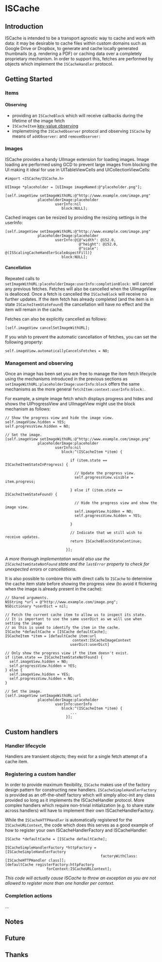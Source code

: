 ISCache
=======

Introduction
------------

ISCache is intended to be a transport agnostic way to cache and work with data: it may be desirable to cache files within custom domains such as Google Drive or Dropbox, to generate and cache locally generated thumbnails (e.g. rendering a PDF) or caching data over a completely proprietary mechanism. In order to support this, fetches are performed by objects which implement the `ISCacheHandler` protocol.

Getting Started
---------------

### Items

#### Observing

* providing an `ISCacheBlock` which will receive callbacks during the lifetime of the image fetch
* `ISCacheItem` [key-value observing](https://developer.apple.com/library/mac/documentation/cocoa/conceptual/KeyValueObserving/KeyValueObserving.html)
* implemetning the `ISCacheObserver` protocol and observing `ISCache` by means of `addObserver:` and `removeObserver:`


### Images

ISCache provides a handy UIImage extension for loading images. Image loading are performed using GCD to prevent large images from blocking the UI making it ideal for use in UITableViewCells and UICollectionViewCells:

    #import <ISCache/ISCache.h>

    UIImage *placeholder = [UIImage imageNamed:@"placeholder.png"];

    [self.imageView setImageWithURL:@"http://www.example.com/image.png"
                   placeholderImage:placeholder
                           userInfo:nil
                              block:NULL];

Cached images can be resized by providing the resizing settings in the userInfo:

    [self.imageView setImageWithURL:@"http://www.example.com/image.png"
                   placeholderImage:placeholder
                           userInfo:@{@"width": @152.0,
                                      @"height": @152.0,
                                      @"scale": @(ISScalingCacheHandlerScaleAspectFill)}
                              block:NULL];

#### Cancellation

Repeated calls to `setImageWithURL:placeholderImage:userInfo:completionBlock:` will cancel any previous fetches. Fetches will also be cancelled when the UIImageView is dealloced. Once a fetch is cancelled the `ISCacheBlock` will receive no further updates. If the item fetch has already completed (and the item is in state `ISCacheItemStateFound`) the cancellation will have no effect and the item will remain in the cache.

Fetches can also be explicitly cancelled as follows:

    [self.imageView cancelSetImageWithURL];

If you wish to prevent the automatic cancellation of fetches, you can set the following property:

    self.imageView.automaticallyCancelsFetches = NO;

### Management and observing

Once an image has been set you are free to manage the item fetch lifecycle using the mechanisms introduced in the previous sections as `setImageWithURL:placeholderImage:userInfo:block` offers the same mechanisms as the more general `fetchItem:context:userInfo:block:`.

For example, a simple image fetch which displays progress and hides and shows the UIProgressView and UIImageView might use the block mechanism as follows:

    // Show the progress view and hide the image view.
    self.imageView.hidden = YES;
    self.progressView.hidden = NO;

    // Set the image.
    [self.imageView setImageWithURL:@"http://www.example.com/image.png"
                   placeholderImage:placeholder
                           userInfo:nil
                              block:^(ISCacheItem *item) {

                                  if (item.state == ISCacheItemStateInProgress) {

                                    // Update the progress view.
                                    self.progressView.visible = item.progress;

                                  } else if (item.state == ISCacheItemStateFound) {

                                    // Hide the progress view and show the image view.
                                    self.imageView.hidden = NO;
                                    self.progressView.hidden = YES;

                                  }

                                  // Indicate that we still wish to receive updates.
                                  return ISCacheBlockStateContinue;

                                }];

*A more thorough implementation would also use the `ISCacheItemStateNotFound` state and the `lastError` property to check for unexpected errors or cancellations.*

It is also possible to combine this with direct calls to `ISCache` to determine the cache item state before showing the progress view (to avoid it flickering when the image is already present in the cache):

    // Shared arguments.
    NSString *url = @"http://www.example.com/image.png";
    NSDictionary *userDict = nil;

    // Fetch the current cache item to allow us to inspect its state.
    // It is important to use the same userDict as we will use when setting the image
    // as this is used to identify the item in the cache.
    ISCache *defaultCache = [ISCache defaultCache];
    ISCacheItem *item = [defaultCache item:url
                                   context:ISCacheImageContext
                                  userDict:userDict]

    // Only show the progress view if the item doesn't exist.
    if (item.state == ISCacheItemStateNotFound) {
      self.imageView.hidden = NO;
      self.progressView.hidden = YES;
    } else {
      self.imageView.hidden = YES;
      self.progressView.hidden = NO;
    }

    // Set the image.
    [self.imageView setImageWithURL:url
                   placeholderImage:placeholder
                           userInfo:userInfo
                              block:^(ISCacheItem *item) {
                                  ...
                                }];


Custom handlers
---------------

### Handler lifecycle

Handlers are transient objects; they exist for a single fetch attempt of a cache item.

### Registering a custom handler

In order to provide maximum flexibility, `ISCache` makes use of the factory design pattern for constructing new handlers. `ISCacheSimpleHandlerFactory` is provided as an off-the-shelf factory which will simply alloc-init any class provided so long as it implements the ISCacheHandler protocol. More complex handlers which require non-trivial initialization (e.g. to share state across handlers) will have to implement their own ISCacheHandlerFactory.

While the `ISCacheHTTPHandler` is automatically registered for the `ISCacheURLContext`, the code which does this serves as a good example of how to register your own ISCacheHandlerFactory and ISCacheHandler:

    ISCache *defaultCache = [ISCache defaultCache];

    ISCacheSimpleHandlerFactory *httpFactory = [ISCacheSimpleHandlerFactory
                                                factoryWithClass:[ISCacheHTTPHandler class]];
    [defaultCache registerFactory:httpFactory
                       forContext:ISCacheURLContext];


*This code will actually cause ISCache to throw an exception as you are not allowed to register more than one handler per context.*

### Completion actions

...

Notes
-----

Future
------

Thanks
------


